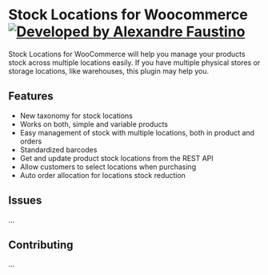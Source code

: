 # Stock Locations for Woocommerce [![Developed by Alexandre Faustino](https://img.shields.io/badge/Developed%20by-Alexandre%20Faustino-blue.svg?longCache=true&style=for-the-badge)](mailto:alexmigf@gmail.com)

Stock Locations for WooCommerce will help you manage your products stock across multiple locations easily. If you have multiple physical stores or storage locations, like warehouses, this plugin may help you.

## Features

- New taxonomy for stock locations
- Works on both, simple and variable products
- Easy management of stock with multiple locations, both in product and orders
- Standardized barcodes
- Get and update product stock locations from the REST API
- Allow customers to select locations when purchasing
- Auto order allocation for locations stock reduction

## Issues

...

## Contributing

...
